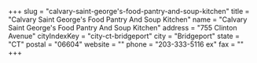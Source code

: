 +++
slug = "calvary-saint-george's-food-pantry-and-soup-kitchen"
title = "Calvary Saint George's Food Pantry And Soup Kitchen"
name = "Calvary Saint George's Food Pantry And Soup Kitchen"
address = "755 Clinton Avenue"
cityIndexKey = "city-ct-bridgeport"
city = "Bridgeport"
state = "CT"
postal = "06604"
website = ""
phone = "203-333-5116 ex"
fax = ""
+++
